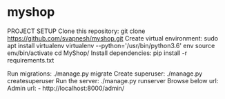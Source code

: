 # myshop
PROJECT SETUP
Clone this repository:
git clone https://github.com/svapnesh/myshop.git
Create virtual environment:
sudo apt install virtualenv
virtualenv --python='/usr/bin/python3.6' env
source env/bin/activate
cd MyShop/
Install dependencies:
pip install -r requirements.txt

Run migrations:
./manage.py migrate
Create superuser:
./manage.py createsuperuser
Run the server:
./manage.py runserver
Browse below url:
Admin url: - http://localhost:8000/admin/
